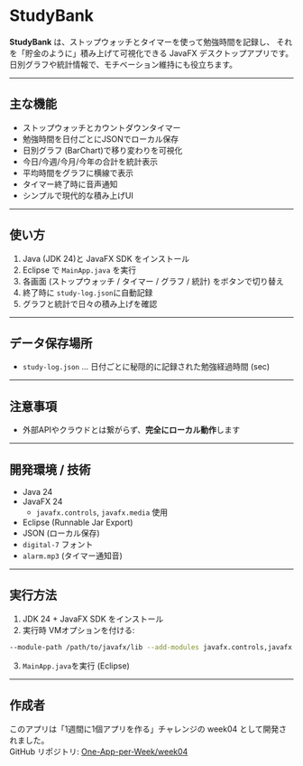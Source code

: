 # StudyBank

**StudyBank** は、ストップウォッチとタイマーを使って勉強時間を記録し、
それを「貯金のように」積み上げて可視化できる JavaFX デスクトップアプリです。  
日別グラフや統計情報で、モチベーション維持にも役立ちます。

---

## 主な機能

- ストップウォッチとカウントダウンタイマー
- 勉強時間を日付ごとにJSONでローカル保存
- 日別グラフ (BarChart)で移り変わりを可視化
- 今日/今週/今月/今年の合計を統計表示
- 平均時間をグラフに横線で表示
- タイマー終了時に音声通知
- シンプルで現代的な積み上げUI

---

## 使い方

1. Java (JDK 24)と JavaFX SDK をインストール
2. Eclipse で `MainApp.java` を実行
3. 各画面 (ストップウォッチ / タイマー / グラフ / 統計) をボタンで切り替え
4. 終了時に `study-log.json`に自動記録
5. グラフと統計で日々の積み上げを確認

---

## データ保存場所

- `study-log.json` ... 日付ごとに秘隠的に記録された勉強経過時間 (sec)

---

## 注意事項

- 外部APIやクラウドとは繋がらず、**完全にローカル動作**します

---

## 開発環境 / 技術

- Java 24
- JavaFX 24
  - `javafx.controls`, `javafx.media` 使用
- Eclipse (Runnable Jar Export)
- JSON (ローカル保存)
- `digital-7` フォント
- `alarm.mp3` (タイマー通知音)

---

## 実行方法

1. JDK 24 + JavaFX SDK をインストール
2. 実行時 VMオプションを付ける:

```bash
--module-path /path/to/javafx/lib --add-modules javafx.controls,javafx.fxml,javafx.media
```

3. `MainApp.java`を実行 (Eclipse)

---

## 作成者

このアプリは「1週間に1個アプリを作る」チャレンジの week04 として開発されました。  
GitHub リポジトリ: [One-App-per-Week/week04](https://github.com/yourname/One-App-per-Week/tree/main/week04)


